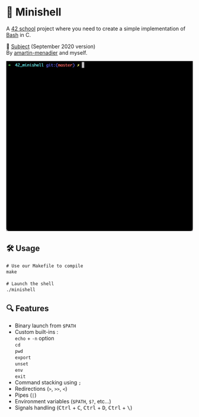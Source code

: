 # 🐚 Minishell
A [42 school](https://42.fr/) project where you need to create a simple implementation of [Bash](https://en.wikipedia.org/wiki/Bash_(Unix_shell)) in C.  
  
📌 [Subject](https://github.com/celeloup/42_minishell/blob/master/fr.subject.pdf) (September 2020 version)    
By [amartin-menadier](https://github.com/amartin-menadier) and myself.

<p align="center">
  <img src="./minishell.gif"/>
</p>
  
## 🛠️ Usage
```shell
# Use our Makefile to compile
make

# Launch the shell
./minishell
```

## 🔍 Features

- Binary launch from `$PATH`
- Custom built-ins :   
  `echo` + `-n` option    
  `cd`    
  `pwd`  
  `export`   
  `unset`   
  `env`   
  `exit`  
- Command stacking using `;`
- Redirections (`>`, `>>`, `<`)
- Pipes (`|`)
- Environment variables (`$PATH`, `$?`, etc...)
- Signals handling (<kbd>Ctrl</kbd> + <kbd>C</kbd>, <kbd>Ctrl</kbd> + <kbd>D</kbd>, <kbd>Ctrl</kbd> + <kbd>\\</kbd>)


